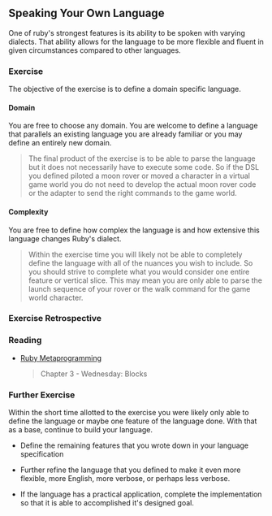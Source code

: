 ## Speaking Your Own Language

One of ruby's strongest features is its ability to be spoken with varying 
dialects. That ability allows for the language to be more flexible and fluent
in given circumstances compared to other languages.

### Exercise

The objective of the exercise is to define a domain specific language.

#### Domain

You are free to choose any domain. You are welcome to define a language that
parallels an existing language you are already familiar or you may define an
entirely new domain.

> The final product of the exercise is to be able to parse the language
  but it does not necessarily have to execute some code. So if the DSL
  you defined piloted a moon rover or moved a character in a virtual game
  world you do not need to develop the actual moon rover code or the 
  adapter to send the right commands to the game world.

#### Complexity

You are free to define how complex the language is and how extensive this
language changes Ruby's dialect.

> Within the exercise time you will likely not be able to completely define
  the language with all of the nuances you wish to include. So you should strive
  to complete what you would consider one entire feature or vertical slice. 
  This may mean you are only able to parse the launch sequence of your rover
  or the walk command for the game world character.

### Exercise Retrospective


### Reading

* [Ruby Metaprogramming](http://pragprog.com/book/ppmetr/metaprogramming-ruby)

    > Chapter 3 - Wednesday: Blocks

### Further Exercise

Within the short time allotted to the exercise you were likely only able to 
define the language or maybe one feature of the language done. With that as a
base, continue to build your language.

* Define the remaining features that you wrote down in your language 
  specification
  
* Further refine the language that you defined to make it even more flexible,
  more English, more verbose, or perhaps less verbose.

* If the language has a practical application, complete the implementation so
  that it is able to accomplished it's designed goal.
